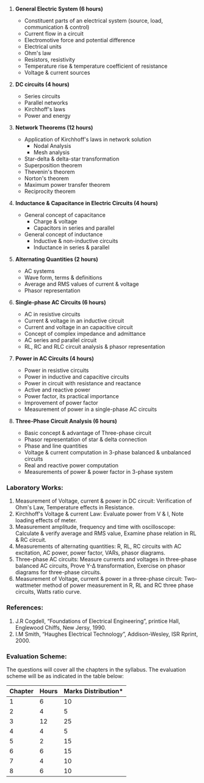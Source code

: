 1. **General Electric System (6 hours)**
    * Constituent parts of an electrical system (source, load, communication & control)
    * Current flow in a circuit
    * Electromotive force and potential difference
    * Electrical units
    * Ohm's law
    * Resistors, resistivity
    * Temperature rise & temperature coefficient of resistance
    * Voltage & current sources
    
    

2. **DC circuits (4 hours)**
    * Series circuits
    * Parallel networks
    * Kirchhoff's laws
    * Power and energy

    

3. **Network Theorems (12 hours)**
    * Application of Kirchhoff's laws in network solution
        * Nodal Analysis
        * Mesh analysis
    * Star-delta & delta-star transformation
    * Superposition theorem
    * Thevenin's theorem
    * Norton's theorem
    * Maximum power transfer theorem
    * Reciprocity theorem

    

4. **Inductance & Capacitance in Electric Circuits (4 hours)**
    * General concept of capacitance
        * Charge & voltage
        * Capacitors in series and parallel
    * General concept of inductance
        * Inductive & non-inductive circuits
        * Inductance in series & parallel

    

5. **Alternating Quantities (2 hours)**
    * AC systems
    * Wave form, terms & definitions
    * Average and RMS values of current & voltage
    * Phasor representation

    

6. **Single-phase AC Circuits (6 hours)**
    * AC in resistive circuits
    * Current & voltage in an inductive circuit
    * Current and voltage in an capacitive circuit
    * Concept of complex impedance and admittance
    * AC series and parallel circuit
    * RL, RC and RLC circuit analysis & phasor representation

    

7. **Power in AC Circuits (4 hours)**
    * Power in resistive circuits
    * Power in inductive and capacitive circuits
    * Power in circuit with resistance and reactance
    * Active and reactive power
    * Power factor, its practical importance
    * Improvement of power factor
    * Measurement of power in a single-phase AC circuits

    

8. **Three-Phase Circuit Analysis (6 hours)**
    * Basic concept & advantage of Three-phase circuit
    * Phasor representation of star & delta connection
    * Phase and line quantities
    * Voltage & current computation in 3-phase balanced & unbalanced circuits
    * Real and reactive power computation
    * Measurements of power & power factor in 3-phase system

### Laboratory Works:

1. Measurement of Voltage, current & power in DC circuit: Verification of Ohm's Law, Temperature effects in Resistance.
2. Kirchhoff's Voltage & current Law: Evaluate power from V & I, Note loading effects of meter.
3. Measurement amplitude, frequency and time with oscilloscope: Calculate & verify average and RMS value, Examine phase relation in RL & RC circuit.
4. Measurements of alternating quantities: R, RL, RC circuits with AC excitation, AC power, power factor, VARs, phasor diagrams.
5. Three-phase AC circuits: Measure currents and voltages in three-phase balanced AC circuits, Prove Y-∆ transformation, Exercise on phasor diagrams for three-phase circuits.
6. Measurement of Voltage, current & power in a three-phase circuit: Two-wattmeter method of power measurement in R, RL and RC three phase circuits, Watts ratio curve.

### References:

1. J.R Cogdell, “Foundations of Electrical Engineering”, printice Hall, Englewood Chiffs, New Jersy, 1990.
2. I.M Smith, “Haughes Electrical Technology”, Addison-Wesley, ISR Rprint, 2000.

### Evaluation Scheme:

The questions will cover all the chapters in the syllabus. The evaluation scheme will be as indicated in the table below:

| Chapter | Hours | Marks Distribution* |
| ------- | ----- | ------------------- |
| 1       | 6     | 10                  |
| 2       | 4     | 5                   |
| 3       | 12    | 25                  |
| 4       | 4     | 5                   |
| 5       | 2     | 15                  |
| 6       | 6     | 15                  |
| 7       | 4     | 10                  |
| 8       | 6     | 10                  |

